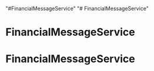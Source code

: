 "#FinancialMessageService" 
"# FinancialMessageService" 
# FinancialMessageService
# FinancialMessageService
